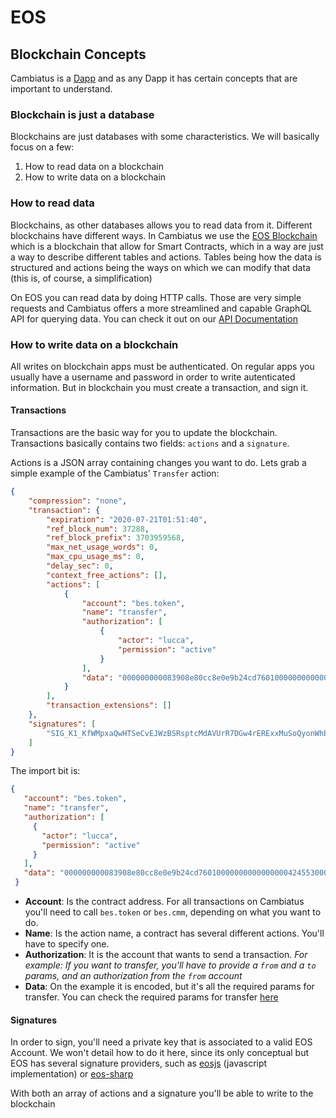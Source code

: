 # EOS

## Blockchain Concepts

Cambiatus is a [Dapp](https://en.wikipedia.org/wiki/Decentralized_application) and as any Dapp it has certain concepts that are important to understand.

### Blockchain is just a database

Blockchains are just databases with some characteristics. We will basically focus on a few:

1. How to read data on a blockchain
2. How to write data on a blockchain

### How to read data

Blockchains, as other databases allows you to read data from it. Different blockchains have different ways. In Cambiatus we use the [EOS Blockchain](https://eos.io) which is a blockchain that allow for Smart Contracts, which in a way are just a way to describe different tables and actions. Tables being how the data is structured and actions being the ways on which we can modify that data (this is, of course, a simplification)

On EOS you can read data by doing HTTP calls. Those are very simple requests and Cambiatus offers a more streamlined and capable GraphQL API for querying data. You can check it out on our [API Documentation](https://demo.cambiatus.io/api/graphiql)

### How to write data on a blockchain

All writes on blockchain apps must be authenticated. On regular apps you usually have a username and password in order to write autenticated information.
But in blockchain you must create a transaction, and sign it.

#### Transactions

Transactions are the basic way for you to update the blockchain. Transactions basically contains two fields: `actions` and a `signature`.

Actions is a JSON array containing changes you want to do. Lets grab a simple example of the Cambiatus' `Transfer` action:

```json
{
    "compression": "none",
    "transaction": {
        "expiration": "2020-07-21T01:51:40",
        "ref_block_num": 37288,
        "ref_block_prefix": 3703959568,
        "max_net_usage_words": 0,
        "max_cpu_usage_ms": 0,
        "delay_sec": 0,
        "context_free_actions": [],
        "actions": [
            {
                "account": "bes.token",
                "name": "transfer",
                "authorization": [
                    {
                        "actor": "lucca",
                        "permission": "active"
                    }
                ],
                "data": "000000000083908e80cc8e0e9b24cd760100000000000000004245530000000000"
            }
        ],
        "transaction_extensions": []
    },
    "signatures": [
        "SIG_K1_KfWMpxaQwHTSeCvEJWzBSRsptcMdAVUrR7DGw4rERExxMuSoQyonWhEV8US6hjRdH2hQpLUqqqgQSCfu4j1t3U3ZbhoVC6"
    ]
}
```

The import bit is:

```json
{
   "account": "bes.token",
   "name": "transfer",
   "authorization": [
     {
       "actor": "lucca",
       "permission": "active"
     }
   ],
   "data": "000000000083908e80cc8e0e9b24cd760100000000000000004245530000000000"
 }
```
- **Account**: Is the contract address. For all transactions on Cambiatus you'll need to call `bes.token` or `bes.cmm`, depending on what you want to do.
- **Name**: Is the action name, a contract has several different actions. You'll have to specify one.
- **Authorization**: It is the account that wants to send a transaction. _For example: If you want to transfer, you'll have to provide a `from` and a `to` params, and an authorization from the `from` account_
- **Data**: On the example it is encoded, but it's all the required params for transfer. You can check the required params for transfer [here](https://github.com/cambiatus/contracts/blob/master/bespiral.token/bespiral.token.hpp#L51)

#### Signatures

In order to sign, you'll need a private key that is associated to a valid EOS Account. We won't detail how to do it here, since its only conceptual but EOS has several signature providers, such as [eosjs](https://www.npmjs.com/package/eosjs) (javascript implementation) or [eos-sharp](https://github.com/GetScatter/eos-sharp)

With both an array of actions and a signature you'll be able to write to the blockchain
